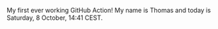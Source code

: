 My first ever working GitHub Action!
My name is Thomas and today is Saturday, 8 October, 14:41 CEST. 
